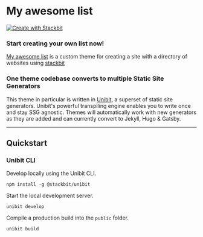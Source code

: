 # My awesome list


[![Create with Stackbit](https://assets.stackbit.com/badge/create-with-stackbit.svg)](https://app.stackbit.com/create?theme=https://github.com/tunguskha/my-awesome-list)

### Start creating your own list now!

[My awesome list](https://github.com/tunguskha/my-awesome-list) is a custom theme for creating a site with a directory of websites using [stackbit](https://stackbit.com)

### One theme codebase converts to multiple Static Site Generators

This theme in particular is written in [Unibit](https://docs.stackbit.com/unibit/), a superset of static site generators. Unibit's powerful transpiling engine enables you to write once and stay SSG agnostic. Themes will automatically work with new generators as they are added and can currently convert to Jekyll, Hugo & Gatsby.

---

## Quickstart

### Unibit CLI

Develop locally using the Unibit CLI. 

```
npm install -g @stackbit/unibit
```

Start the local development server. 

```
unibit develop
```

Compile a production build into the `public` folder.

```
unibit build
```
